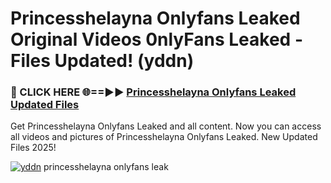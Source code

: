 # Princesshelayna Onlyfans Leaked Original Videos 0nlyFans Leaked - Files Updated! (yddn)

<h3>🔴 CLICK HERE 🌐==►► <a href="https://tinyurl.com/2jnfzry5" rel="nofollow">Princesshelayna Onlyfans Leaked Updated Files</a></h3>

Get Princesshelayna Onlyfans Leaked and all content. Now you can access all videos and pictures of Princesshelayna Onlyfans Leaked. New Updated Files 2025!

[![yddn](https://i.imgur.com/GyGTBgg.gif)](https://tinyurl.com/2jnfzry5)
princesshelayna onlyfans leak